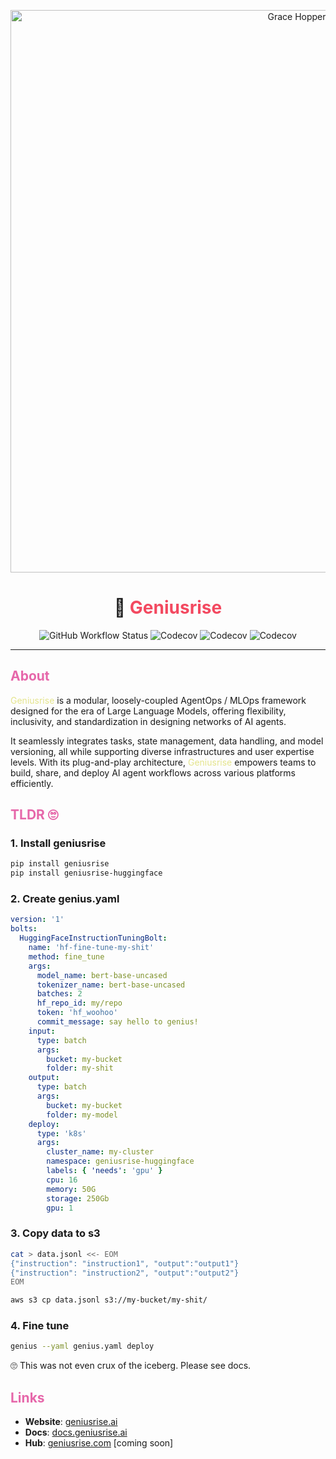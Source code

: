 <p align="center">
  <img src="./assets/grace-hopper.jpg" alt="Grace Hopper" width="900"/>
</p>

<h1 align="center">
  🧠 <span style="color:#f34960">Geniusrise</span>
</h1>

<p align="center">
  <img src="https://img.shields.io/github/actions/workflow/status/geniusrise/geniusrise/pytest.yml?branch=master" alt="GitHub Workflow Status"/>
  <img src="https://codecov.io/gh/geniusrise/geniusrise/branch/main/graph/badge.svg?token=0b359b3a-f29c-4966-9661-a79386b3450d" alt="Codecov"/>
  <img src="https://img.shields.io/github/license/geniusrise/geniusrise" alt="Codecov"/>
  <img src="https://img.shields.io/github/issues/geniusrise/geniusrise" alt="Codecov"/>
</p>

---

## <span style="color:#e667aa">About</span>

<span style="color:#e4e48c">Geniusrise</span> is a modular, loosely-coupled
AgentOps / MLOps framework designed for the era of Large Language Models,
offering flexibility, inclusivity, and standardization in designing networks of
AI agents.

It seamlessly integrates tasks, state management, data handling, and model
versioning, all while supporting diverse infrastructures and user expertise
levels. With its plug-and-play architecture,
<span style="color:#e4e48c">Geniusrise</span> empowers teams to build, share,
and deploy AI agent workflows across various platforms efficiently.

## <span style="color:#e667aa">TLDR 🙄</span>

### 1. Install geniusrise

```bash
pip install geniusrise
pip install geniusrise-huggingface
```

### 2. Create genius.yaml

```yaml
version: '1'
bolts:
  HuggingFaceInstructionTuningBolt:
    name: 'hf-fine-tune-my-shit'
    method: fine_tune
    args:
      model_name: bert-base-uncased
      tokenizer_name: bert-base-uncased
      batches: 2
      hf_repo_id: my/repo
      token: 'hf_woohoo'
      commit_message: say hello to genius!
    input:
      type: batch
      args:
        bucket: my-bucket
        folder: my-shit
    output:
      type: batch
      args:
        bucket: my-bucket
        folder: my-model
    deploy:
      type: 'k8s'
      args:
        cluster_name: my-cluster
        namespace: geniusrise-huggingface
        labels: { 'needs': 'gpu' }
        cpu: 16
        memory: 50G
        storage: 250Gb
        gpu: 1
```

### 3. Copy data to s3

```bash
cat > data.jsonl <<- EOM
{"instruction": "instruction1", "output":"output1"}
{"instruction": "instruction2", "output":"output2"}
EOM

aws s3 cp data.jsonl s3://my-bucket/my-shit/
```

### 4. Fine tune

```bash
genius --yaml genius.yaml deploy
```

🙄 This was not even crux of the iceberg. Please see docs.

## <span style="color:#e667aa">Links</span>

- **Website**: [geniusrise.ai](https://geniusrise.ai)
- **Docs**: [docs.geniusrise.ai](https://docs.geniusrise.ai)
- **Hub**: [geniusrise.com](https://geniusrise.com) [coming soon]
